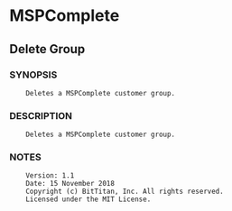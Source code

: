 # MSPComplete
## Delete Group
### SYNOPSIS
```
    Deletes a MSPComplete customer group.
```
### DESCRIPTION
```
    Deletes a MSPComplete customer group.
```
### NOTES
```
    Version: 1.1
    Date: 15 November 2018
    Copyright (c) BitTitan, Inc. All rights reserved.
    Licensed under the MIT License.
```

